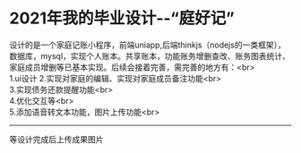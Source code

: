 2021年我的毕业设计--“庭好记”
===========================
设计的是一个家庭记账小程序，前端uniapp,后端thinkjs（nodejs的一类框架），数据库，mysql，实现个人账本。共享账本，功能账务增删查改、账务图表统计、家庭成员增删等已基本实现。后续会接着完善，需完善的地方有：\<br>  
1.ui设计
2.实现对家庭的编辑、实现对家庭成员备注功能\<br>  
3.实现债务还款提醒功能\<br>  
4.优化交互等\<br>  
5.添加语音转文本功能，图片上传功能\<br>  

-------------------------------------------
等设计完成后上传成果图片
